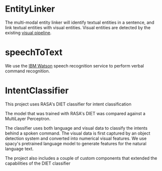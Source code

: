 # EntityLinker

The multi-modal entity linker will identify textual entities in a sentence,
and link textual entities with visual entities. Visual entities are detected
by the existing [visual pipeline](https://github.com/stereolabs/zed-yolo). 

# speechToText

We use the [IBM Watson](https://cloud.ibm.com/catalog/services/speech-to-text) 
speech recognition service to perform verbal command recognition.


  
# IntentClassifier

This project uses RASA's DIET classifier for intent classification

The model that was trained with RASA's DIET was compared against a MultiLayer Perceptron.

The classifier uses both language and visual data to classify the intents behind a spoken command.
The visual data is first captured by an object detection system and converted into numerical visual features.
We use spacy's pretrained language model to generate features for the natural language text.

The project also includes a couple of custom components that extended the capabilities of the DIET classifier
